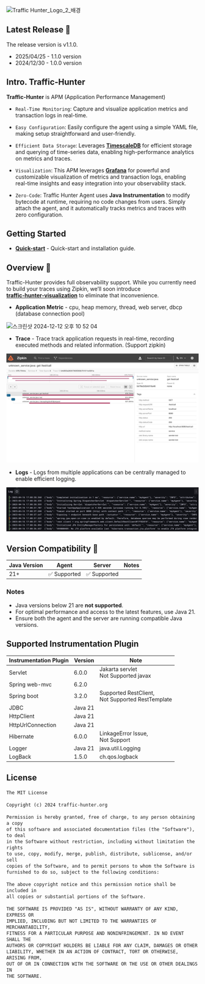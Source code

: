 ![Traffic Hunter_Logo_2_배경](https://github.com/user-attachments/assets/43779ef6-f4f8-40f5-98b5-447754bfd2a4)

## Latest Release 🚀

The release version is v1.1.0. 

- 2025/04/25 - 1.1.0 version
- 2024/12/30 - 1.0.0 version

## Intro. Traffic-Hunter

**Traffic-Hunter** is APM (Application Performance Management) 


- `Real-Time Monitoring`: Capture and visualize application metrics and transaction logs in real-time.


- `Easy Configuration`: Easily configure the agent using a simple YAML file, making setup straightforward and user-friendly.


- `Efficient Data Storage`: Leverages [**TimescaleDB**](https://www.timescale.com/) for efficient storage and querying of time-series data, 
   enabling high-performance analytics on metrics and traces.


- `Visualization`: This APM leverages [**Grafana**](https://grafana.com/docs/grafana/latest/) for powerful and customizable visualization of metrics and transaction logs, enabling real-time insights and easy integration into your observability stack.


- `Zero-Code`: Traffic Hunter Agent uses **Java Instrumentation** to modify bytecode at runtime, requiring no code changes from users. Simply attach the agent, and it automatically tracks metrics and traces with zero configuration.

## Getting Started

- [**Quick-start**](https://traffic-hunter.gitbook.io/traffic-hunter) - Quick-start and installation guide.

## Overview 👀

Traffic-Hunter provides full observability support. While you currently need to build your traces using Zipkin, 
we’ll soon introduce [**traffic‑hunter‑visualization**](https://github.com/traffic-hunter/traffic-hunter-visualization) to eliminate that inconvenience.

- **Application Metric** - cpu, heap memory, thread, web server, dbcp (database connection pool)

<img width="1440" alt="스크린샷 2024-12-12 오후 10 52 04" src="https://github.com/user-attachments/assets/18866da9-8b64-4ea8-a703-18e23b61d756" />

- **Trace** - Trace track application requests in real-time, recording executed methods and related information. (Support zipkin)

![log.png](doc/image/trace.jpeg)

- **Logs** - Logs from multiple applications can be centrally managed to enable efficient logging.

![trace.jpeg](doc/image/log.png)

## Version Compatibility 👏

| Java Version | Agent            | Server         | Notes |
|--------------|------------------|----------------|-------|
| 21+          | ✅ Supported      | ✅ Supported    |       |


### Notes
- Java versions below 21 are **not supported**.
- For optimal performance and access to the latest features, use Java 21.
- Ensure both the agent and the server are running compatible Java versions.

## Supported Instrumentation Plugin

| Instrumentation Plugin | Version | Note                                                 |
|------------------------|---------|------------------------------------------------------|
| Servlet                | 6.0.0   | Jakarta servlet <br/> Not Supported javax            |
| Spring web-mvc         | 6.2.0   |                                                      |
| Spring boot            | 3.2.0   | Supported RestClient,<br/>Not Supported RestTemplate |
| JDBC                   | Java 21 |                                                      |
| HttpClient             | Java 21 |                                                      |
| HttpUrlConnection      | Java 21 |                                                      |
| Hibernate              | 6.0.0   | LinkageError Issue, <br/>Not Support                 |
| Logger                 | Java 21 | java.util.Logging                                    |
| LogBack                | 1.5.0   | ch.qos.logback                                       |

## License

```text
The MIT License

Copyright (c) 2024 traffic-hunter.org

Permission is hereby granted, free of charge, to any person obtaining a copy
of this software and associated documentation files (the "Software"), to deal
in the Software without restriction, including without limitation the rights
to use, copy, modify, merge, publish, distribute, sublicense, and/or sell
copies of the Software, and to permit persons to whom the Software is
furnished to do so, subject to the following conditions:

The above copyright notice and this permission notice shall be included in
all copies or substantial portions of the Software.

THE SOFTWARE IS PROVIDED "AS IS", WITHOUT WARRANTY OF ANY KIND, EXPRESS OR
IMPLIED, INCLUDING BUT NOT LIMITED TO THE WARRANTIES OF MERCHANTABILITY,
FITNESS FOR A PARTICULAR PURPOSE AND NONINFRINGEMENT. IN NO EVENT SHALL THE
AUTHORS OR COPYRIGHT HOLDERS BE LIABLE FOR ANY CLAIM, DAMAGES OR OTHER
LIABILITY, WHETHER IN AN ACTION OF CONTRACT, TORT OR OTHERWISE, ARISING FROM,
OUT OF OR IN CONNECTION WITH THE SOFTWARE OR THE USE OR OTHER DEALINGS IN
THE SOFTWARE.
```




